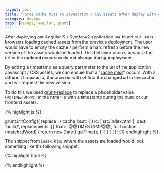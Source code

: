 ```yaml
---
layout: post
title: 'Force cache miss on Javascript / CSS assets after deploy with grunt-replace'
category: devops
tags: [devops, angular, grunt]
---
```


After deploying our AngularJS / Symfony2 application we found our users browsers loading cached assets from the previous deployment. The user would have to empty the cache / perform a hard refresh before the new version of the assets would be loaded. This behavior occurs because the url to the updated resources do not change during deployment.

By adding a timestamp as a query parameter to the url of the application Javascript / CSS assets, we can ensure that a "[cache miss](http://stackoverflow.com/questions/18559342/what-is-a-cache-hit-and-a-cache-miss-why-context-switching-would-cause-cache-mi)" occurs. With a different timestamp, the browser will not find the changed url in the cache and will request the new version.

To do this we used [grunt-replace](https://github.com/outaTiME/grunt-replace) to replace a placeholder value (`@@TIMESTAMP@@`) in the html file with a timestamp during the build of our frontend assets.

{% highlight js %}

grunt.initConfig({
replace : {
cache_bust: {
src: ['src/index.html'],
dest: 'build/',
replacements: [{
from: '@@TIMESTAMP@@',
to: function (matchedWord) {
return new Date().getTime();
}
}]
}
}
});
{% endhighlight %}

The snippet from `index.html` where the assets are loaded would look something like the following snippet:

{% highlight html %}

<head>
    <!-- Load document styling -->
    <link rel="stylesheet" type="text/css" href="/css/vendor.css?v=@@TIMESTAMP@@">
    <link rel="stylesheet" type="text/css" href="/css/f.css?v=@@TIMESTAMP@@">
    <script type="text/javascript" src="/js/vendor.js?v=@@TIMESTAMP@@"></script>
    <script type="text/javascript" src="/js/f.js?v=@@TIMESTAMP@@"></script>
</head>
{% endhighlight %}
